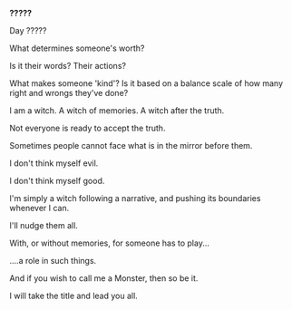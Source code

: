 <!-- title: Shiori's Journal Entry: Day 7 -->

**?????**

Day ?????

What determines someone's worth?

Is it their words? Their actions?

What makes someone 'kind'? Is it based on a balance scale of how many right and wrongs they've done?

I am a witch.
A witch of memories. A witch after the truth.

Not everyone is ready to accept the truth.

Sometimes people cannot face what is in the mirror before them.

I don't think myself evil.

I don't think myself good.

I'm simply a witch following a narrative, and pushing its boundaries whenever I can.

I'll nudge them all.

With, or without memories, for someone has to play...

....a role in such things.

And if you wish to call me a Monster, then so be it.

I will take the title and lead you all.
